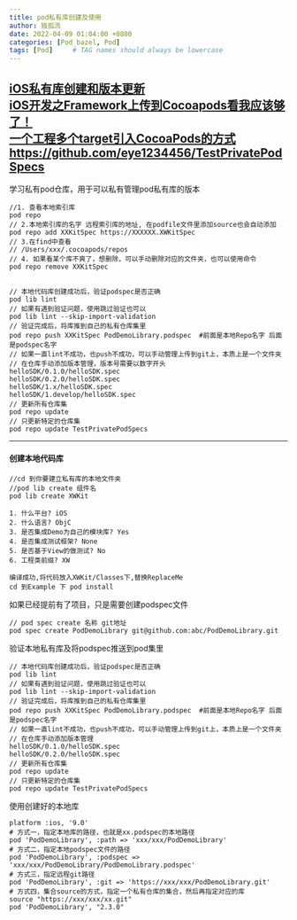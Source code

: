 ```yaml
---
title: pod私有库创建及使用
author: 独孤流
date: 2022-04-09 01:04:00 +0800
categories: [Pod_bazel, Pod]
tags: [Pod]     # TAG names should always be lowercase
---
```


[iOS私有库创建和版本更新](https://www.jianshu.com/p/32eaecc87c90)\
[iOS开发之Framework上传到Cocoapods看我应该够了！](https://www.jianshu.com/p/a181b47f8881)\
[一个工程多个target引入CocoaPods的方式](https://blog.csdn.net/appleLg/article/details/86508251)\
https://github.com/eye1234456/TestPrivatePodSpecs
----

学习私有pod仓库，用于可以私有管理pod私有库的版本  

```
//1. 查看本地索引库
pod repo
// 2.本地索引库的名字 远程索引库的地址, 在podfile文件里添加source也会自动添加
pod repo add XXKitSpec https://XXXXXX.XWKitSpec
// 3.在find中查看
// /Users/xxx/.cocoapods/repos
// 4. 如果看某个库不爽了，想删除，可以手动删除对应的文件夹，也可以使用命令
pod repo remove XXKitSpec


// 本地代码库创建成功后，验证podspec是否正确
pod lib lint
// 如果有遇到验证问题，使用跳过验证也可以
pod lib lint --skip-import-validation
// 验证完成后，将库推到自己的私有仓库集里
pod repo push XXKitSpec PodDemoLibrary.podspec  #前面是本地Repo名字 后面是podspec名字
// 如果一直lint不成功，也push不成功，可以手动管理上传到git上，本质上是一个文件夹
// 在仓库手动添加版本管理，版本号需要以数字开头
helloSDK/0.1.0/helloSDK.spec
helloSDK/0.2.0/helloSDK.spec
helloSDK/1.x/helloSDK.spec
helloSDK/1.develop/helloSDK.spec
// 更新所有仓库集
pod repo update
// 只更新特定的仓库集
pod repo update TestPrivatePodSpecs
```
------

#### 创建本地代码库  

```
//cd 到你要建立私有库的本地文件夹
//pod lib create 组件名
pod lib create XWKit

1. 什么平台? iOS
2. 什么语言? ObjC
3. 是否集成Demo为自己的模块库? Yes
4. 是否集成测试框架? None
5. 是否基于View的做测试? No
6. 工程类前缀? XW

编译成功,将代码放入XWKit/Classes下,替换ReplaceMe
cd 到Example 下 pod install
```

如果已经提前有了项目，只是需要创建podspec文件

```
// pod spec create 名称 git地址
pod spec create PodDemoLibrary git@github.com:abc/PodDemoLibrary.git
```

验证本地私有库及将podspec推送到pod集里

```
// 本地代码库创建成功后，验证podspec是否正确
pod lib lint
// 如果有遇到验证问题，使用跳过验证也可以
pod lib lint --skip-import-validation
// 验证完成后，将库推到自己的私有仓库集里
pod repo push XXKitSpec PodDemoLibrary.podspec  #前面是本地Repo名字 后面是podspec名字
// 如果一直lint不成功，也push不成功，可以手动管理上传到git上，本质上是一个文件夹
// 在仓库手动添加版本管理
helloSDK/0.1.0/helloSDK.spec
helloSDK/0.2.0/helloSDK.spec
// 更新所有仓库集
pod repo update
// 只更新特定的仓库集
pod repo update TestPrivatePodSpecs
```

使用创建好的本地库

```
platform :ios, '9.0'
# 方式一，指定本地库的路径，也就是xx.podspec的本地路径
pod 'PodDemoLibrary', :path => 'xxx/xxx/PodDemoLibrary'      
# 方式二，指定本地podspec文件的路径
pod 'PodDemoLibrary', :podspec => 'xxx/xxx/PodDemoLibrary/PodDemoLibrary.podspec' 
# 方式三，指定远程git路径
pod 'PodDemoLibrary', :git => 'https://xxx/xxx/PodDemoLibrary.git' 
# 方式四，集合source的方式，指定一个私有仓库的集合，然后再指定对应的库
source "https://xxx/xxx/xx.git"
pod 'PodDemoLibrary', "2.3.0"
```
